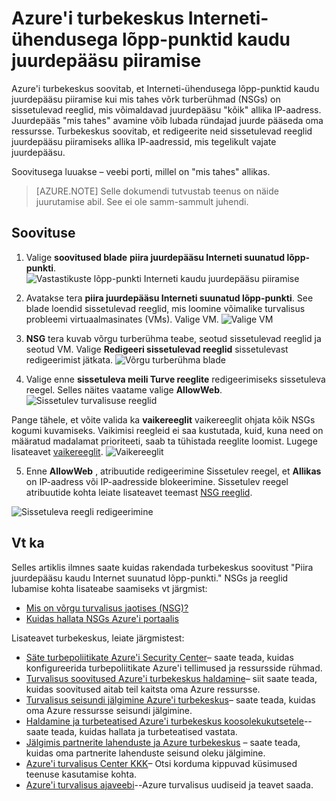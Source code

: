 <properties
   pageTitle="Azure'i turbekeskus Interneti-ühendusega lõpp-punktid kaudu juurdepääsu piiramise | Microsoft Azure'i"
   description="Selle dokumendi näidatakse, kuidas rakendada Azure'i turbekeskus soovitust **piira juurdepääsu Interneti suunatud lõpp-punkti**."
   services="security-center"
   documentationCenter="na"
   authors="TerryLanfear"
   manager="MBaldwin"
   editor=""/>

<tags
   ms.service="security-center"
   ms.devlang="na"
   ms.topic="article"
   ms.tgt_pltfrm="na"
   ms.workload="na"
   ms.date="10/26/2016"
   ms.author="terrylan"/>

# <a name="restrict-access-through-internet-facing-endpoints-in-azure-security-center"></a>Azure'i turbekeskus Interneti-ühendusega lõpp-punktid kaudu juurdepääsu piiramise

Azure'i turbekeskus soovitab, et Interneti-ühendusega lõpp-punktid kaudu juurdepääsu piiramise kui mis tahes võrk turberühmad (NSGs) on sissetulevad reeglid, mis võimaldavad juurdepääsu "kõik" allika IP-aadress. Juurdepääs "mis tahes" avamine võib lubada ründajad juurde pääseda oma ressursse. Turbekeskus soovitab, et redigeerite neid sissetulevad reeglid juurdepääsu piiramiseks allika IP-aadressid, mis tegelikult vajate juurdepääsu.

Soovitusega luuakse – veebi porti, millel on "mis tahes" allikas.

> [AZURE.NOTE] Selle dokumendi tutvustab teenus on näide juurutamise abil. See ei ole samm-sammult juhendi.

## <a name="implement-the-recommendation"></a>Soovituse

1. Valige **soovitused blade** **piira juurdepääsu Interneti suunatud lõpp-punkti**.
![Vastastikuste lõpp-punkti Interneti kaudu juurdepääsu piiramise][1]

2. Avatakse tera **piira juurdepääsu Interneti suunatud lõpp-punkti**. See blade loendid sissetulevad reeglid, mis loomine võimalike turvalisus probleemi virtuaalmasinates (VMs). Valige VM.
![Valige VM][2]

3. **NSG** tera kuvab võrgu turberühma teabe, seotud sissetulevad reeglid ja seotud VM. Valige **Redigeeri sissetulevad reeglid** sissetulevast redigeerimist jätkata.
![Võrgu turberühma blade][3]

4. Valige enne **sissetuleva meili Turve reeglite** redigeerimiseks sissetuleva reegel. Selles näites vaatame valige **AllowWeb**.
![Sissetulev turvalisuse reeglid][4]

  Pange tähele, et võite valida ka **vaikereeglit** vaikereeglit ohjata kõik NSGs kogumi kuvamiseks. Vaikimisi reegleid ei saa kustutada, kuid, kuna need on määratud madalamat prioriteeti, saab ta tühistada reeglite loomist. Lugege lisateavet [vaikereeglit](../virtual-network/virtual-networks-nsg.md#default-rules).
![Vaikereeglit][5]

5. Enne **AllowWeb** , atribuutide redigeerimine Sissetulev reegel, et **Allikas** on IP-aadress või IP-aadresside blokeerimine. Sissetulev reegel atribuutide kohta leiate lisateavet teemast [NSG reeglid](../virtual-network/virtual-networks-nsg.md#nsg-rules).

  ![Sissetuleva reegli redigeerimine][6]

## <a name="see-also"></a>Vt ka

Selles artiklis ilmnes saate kuidas rakendada turbekeskus soovitust "Piira juurdepääsu kaudu Internet suunatud lõpp-punkti." NSGs ja reeglid lubamise kohta lisateabe saamiseks vt järgmist:

- [Mis on võrgu turvalisus jaotises (NSG)?](../virtual-network/virtual-networks-nsg.md)
- [Kuidas hallata NSGs Azure'i portaalis](../virtual-network/virtual-networks-create-nsg-arm-pportal.md)

Lisateavet turbekeskus, leiate järgmistest:

- [Säte turbepoliitikate Azure'i Security Center](security-center-policies.md)– saate teada, kuidas konfigureerida turbepoliitikate Azure'i tellimused ja ressursside rühmad.
- [Turvalisus soovitused Azure'i turbekeskus haldamine](security-center-recommendations.md)– siit saate teada, kuidas soovitused aitab teil kaitsta oma Azure ressursse.
- [Turvalisus seisundi jälgimine Azure'i turbekeskus](security-center-monitoring.md)– saate teada, kuidas oma Azure ressursse seisundi jälgimine.
- [Haldamine ja turbeteatised Azure'i turbekeskus koosolekukutsetele](security-center-managing-and-responding-alerts.md)--saate teada, kuidas hallata ja turbeteatised vastata.
- [Jälgimis partnerite lahenduste ja Azure turbekeskus](security-center-partner-solutions.md) – saate teada, kuidas oma partnerite lahenduste seisund oleku jälgimine.
- [Azure'i turvalisus Center KKK](security-center-faq.md)– Otsi korduma kippuvad küsimused teenuse kasutamise kohta.
- [Azure'i turvalisus ajaveebi](http://blogs.msdn.com/b/azuresecurity/)--Azure turvalisus uudiseid ja teavet saada.

<!--Image references-->
[1]: ./media/security-center-restrict-access-thru-internet-facing-endpoint/restrict-access-thru-internet-facing-endpoint.png
[2]: ./media/security-center-restrict-access-thru-internet-facing-endpoint/select-a-vm.png
[3]: ./media/security-center-restrict-access-thru-internet-facing-endpoint/network-security-group-blade.png
[4]: ./media/security-center-restrict-access-thru-internet-facing-endpoint/inbound-security-rules.png
[5]: ./media/security-center-restrict-access-thru-internet-facing-endpoint/default-rules.png
[6]: ./media/security-center-restrict-access-thru-internet-facing-endpoint/edit-inbound-rule.png
